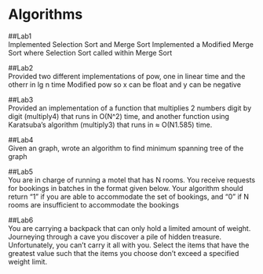 # Algorithms<br>

##Lab1 <br>
Implemented Selection Sort and Merge Sort
Implemented a Modified Merge Sort where Selection Sort called within Merge Sort

##Lab2 <br>
Provided two different implementations of pow, one in linear time and the otherr in lg n time
Modified pow so x can be float and y can be negative

##Lab3 <br>
Provided an implementation of a function that multiplies 2 numbers digit by digit (multiply4)
that runs in O(N^2) time, and another function using Karatsuba’s algorithm (multiply3) that runs in ≈ O(N1.585)
time.

##Lab4 <br>
Given an graph, wrote an algorithm to find minimum spanning tree of the graph

##Lab5 <br>
You are in charge of running a motel that has N rooms. You receive requests for bookings in
batches in the format given below. Your algorithm should return “1” if you are able to accommodate 
the set of bookings, and “0” if N rooms are insufficient to accommodate the bookings

##Lab6 <br>
You are carrying a backpack that can only hold a limited amount of weight. Journeying through
a cave you discover a pile of hidden treasure. Unfortunately, you can’t carry it all with you.
Select the items that have the greatest value such that the items you choose don’t exceed a
specified weight limit.
